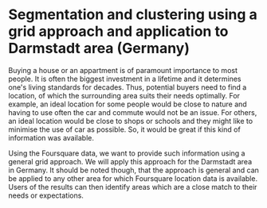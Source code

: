 # Segmentation and clustering using a grid approach and application to Darmstadt area (Germany)

Buying a house or an appartment is of paramount importance to most people. 
It is often the biggest investment in a lifetime and it determines one's living standards 
for decades. Thus, potential buyers need to find a location, of which the surrounding area suits their needs optimally.
For example, an ideal location for some people would be close to nature and having
to use often the car and commute would not be an issue. For others, an ideal location would be
close to shops or schools and they might like to minimise the use of car as possible.
So, it would be great if this kind of information was available.

Using the Foursquare data, we want to provide such information using a general grid approach.
We will apply this approach for the Darmstadt area in Germany. 
It should be noted though, that the approach is general and can be applied to any other 
area for which Foursquare location data is available.
Users of the results can then identify areas which are a close match
to their needs or expectations.
